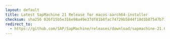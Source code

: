 ```yaml
---
layout: default
title: Latest SapMachine 21 Release for macos-aarch64-installer
checksum: sha256 026f15b5e316e98a49e37df81b8fac74729b5844f18d1b07547b714d5a08805e
redirect_to:
  - https://github.com/SAP/SapMachine/releases/download/sapmachine-21.0.6/sapmachine-jdk-21.0.6_macos-aarch64_bin.dmg
---
```

